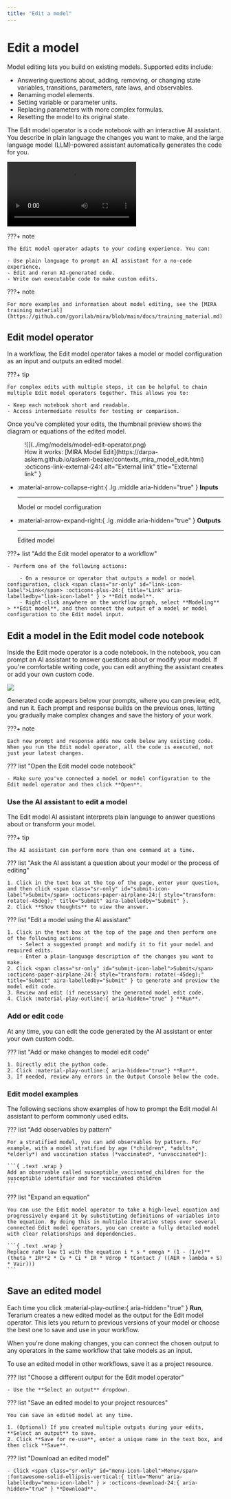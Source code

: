```yaml
---
title: "Edit a model"
---
```


# Edit a model

Model editing lets you build on existing models. Supported edits include:

- Answering questions about, adding, removing, or changing state variables, transitions, parameters, rate laws, and observables.
- Renaming model elements.
- Setting variable or parameter units.
- Replacing parameters with more complex formulas.
- Resetting the model to its original state.

The Edit model operator is a code notebook with an interactive AI assistant. You describe in plain language the changes you want to make, and the large language model (LLM)-powered assistant automatically generates the code for you.

<video controls>
  <source src="https://videos.terarium.ai/editing-a-model.mp4" type="video/mp4">
  Your browser does not support HTML5 video. <a href="https://videos.terarium.ai/editing-a-model.mp4" download>Download the video</a>.
</video>

???+ note

    The Edit model operator adapts to your coding experience. You can: 

    - Use plain language to prompt an AI assistant for a no-code experience.
    - Edit and rerun AI-generated code. 
    - Write own executable code to make custom edits.

???+ note

    For more examples and information about model editing, see the [MIRA training material](https://github.com/gyorilab/mira/blob/main/docs/training_material.md).

## Edit model operator

In a workflow, the Edit model operator takes a model or model configuration as an input and outputs an edited model.

???+ tip

    For complex edits with multiple steps, it can be helpful to chain multiple Edit model operators together. This allows you to:

    - Keep each notebook short and readable.
    - Access intermediate results for testing or comparison.

Once you've completed your edits, the thumbnail preview shows the diagram or equations of the edited model.

<figure markdown>
![](../img/models/model-edit-operator.png)
<figcaption markdown>How it works: [MIRA Model Edit](https://darpa-askem.github.io/askem-beaker/contexts_mira_model_edit.html) :octicons-link-external-24:{ alt="External link" title="External link" }</figcaption> 
</figure>

<div class="grid cards" markdown>

-   :material-arrow-collapse-right:{ .lg .middle aria-hidden="true" } __Inputs__

    ---

    Model or model configuration

-   :material-arrow-expand-right:{ .lg .middle aria-hidden="true" } __Outputs__

    ---

    Edited model

</div>

???+ list "Add the Edit model operator to a workflow"

    - Perform one of the following actions:
    
        - On a resource or operator that outputs a model or model configuration, click <span class="sr-only" id="link-icon-label">Link</span> :octicons-plus-24:{ title="Link" aria-labelledby="link-icon-label" } > **Edit model**.
        - Right-click anywhere on the workflow graph, select **Modeling** > **Edit model**, and then connect the output of a model or model configuration to the Edit model input.

## Edit a model in the Edit model code notebook

Inside the Edit mode operator is a code notebook. In the notebook, you can prompt an AI assistant to answer questions about or modify your model. If you're comfortable writing code, you can edit anything the assistant creates or add your own custom code.

![](../img/models/model-edit-notebook.png)

Generated code appears below your prompts, where you can preview, edit, and run it. Each prompt and response builds on the previous ones, letting you gradually make complex changes and save the history of your work.

???+ note

    Each new prompt and response adds new code below any existing code. When you run the Edit model operator, all the code is executed, not just your latest changes.

??? list "Open the Edit model code notebook"

    - Make sure you've connected a model or model configuration to the Edit model operator and then click **Open**.

### Use the AI assistant to edit a model

The Edit model AI assistant interprets plain language to answer questions about or transform your model.

???+ tip

    The AI assistant can perform more than one command at a time.

??? list "Ask the AI assistant a question about your model or the process of editing"

    1. Click in the text box at the top of the page, enter your question, and then click <span class="sr-only" id="submit-icon-label">Submit</span> :octicons-paper-airplane-24:{ style="transform: rotate(-45deg);" title="Submit" aira-labelledby="Submit" }.
    2. Click **Show thoughts** to view the answer.

??? list "Edit a model using the AI assistant"

    1. Click in the text box at the top of the page and then perform one of the following actions:
        - Select a suggested prompt and modify it to fit your model and required edits.
        - Enter a plain-language description of the changes you want to make.
    2. Click <span class="sr-only" id="submit-icon-label">Submit</span> :octicons-paper-airplane-24:{ style="transform: rotate(-45deg);" title="Submit" aira-labelledby="Submit" } to generate and preview the model edit code.
    3. Review and edit (if necessary) the generated model edit code.
    4. Click :material-play-outline:{ aria-hidden="true" } **Run**.

### Add or edit code

At any time, you can edit the code generated by the AI assistant or enter your own custom code.

??? list "Add or make changes to model edit code"

    1. Directly edit the python code. 
    2. Click :material-play-outline:{ aria-hidden="true"} **Run**.
    3. If needed, review any errors in the Output Console below the code.

<!-- Add support for adding observables via pattern https://github.com/DARPA-ASKEM/askem-beaker/pull/161/ -->

### Edit model examples

The following sections show examples of how to prompt the Edit model AI assistant to perform commonly used edits.

??? list "Add observables by pattern"

    For a stratified model, you can add observables by pattern. For example, with a model stratified by age (*children*, *adults*, *elderly*) and vaccination status (*vaccinated*, *unvaccinated*]:
    
    ```{ .text .wrap }
    Add an observable called susceptible_vaccinated_children for the susceptible identifier and for vaccinated children
    ```

??? list "Expand an equation"

    You can use the Edit model operator to take a high-level equation and progressively expand it by substituting definitions of variables into the equation. By doing this in multiple iterative steps over several connected Edit model operators, you can create a fully detailed model with clear relationships and dependencies.

    ```{ .text .wrap }
    Replace rate law t1 with the equation i * s * omega * (1 - (1/e)**(theta * IR**2 * Cv * Ci * IR * Vdrop * tContact / ((AER + lambda + S) * Vair)))
    ```

## Save an edited model

Each time you click :material-play-outline:{ aria-hidden="true" } **Run**, Terarium creates a new edited model as the output for the Edit model operator. This lets you return to previous versions of your model or choose the best one to save and use in your workflow.

When you're done making changes, you can connect the chosen output to any operators in the same workflow that take models as an input. 

To use an edited model in other workflows, save it as a project resource.

??? list "Choose a different output for the Edit model operator"

    - Use the **Select an output** dropdown.

??? list "Save an edited model to your project resources"

    You can save an edited model at any time.

    1. (Optional) If you created multiple outputs during your edits, **Select an output** to save.
    2. Click **Save for re-use**, enter a unique name in the text box, and then click **Save**.

??? list "Download an edited model"
    
    - Click <span class="sr-only" id="menu-icon-label">Menu</span> :fontawesome-solid-ellipsis-vertical:{ title="Menu" aria-labelledby="menu-icon-label" } > :octicons-download-24:{ aria-hidden="true" } **Download**.